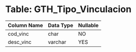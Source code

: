 # Table: GTH_Tipo_Vinculacion

| Column Name | Data Type | Nullable |
|-------------|-----------|----------|
| cod_vinc | char | NO |
| desc_vinc | varchar | YES |
